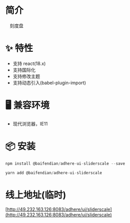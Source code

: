 # 简介
&ensp;&ensp;刻度盘

# ✨ 特性
- 支持 react(18.x)
- 支持国际化
- 支持修改主题
- 支持动态引入(babel-plugin-import)

# 🖥 兼容环境
- 现代浏览器，IE11

# 📦 安装
```javascript
npm install @baifendian/adhere-ui-sliderscale --save
``` 

```javascript
yarn add @baifendian/adhere-ui-sliderscale
```

# 线上地址(临时)
[http://49.232.163.126:8083/adhere/ui/sliderscale](http://49.232.163.126:8083/adhere/ui/sliderscale)

